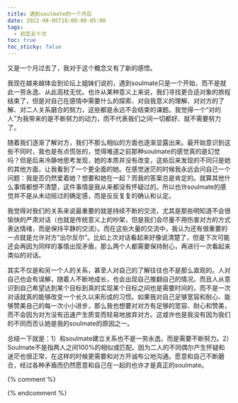 ```yaml
---
title: 遇到soulmate的一个月后
date: 2022-08-05T18:00:00-05:00
tags:
  - 初恋五十次
toc: true
toc_sticky: false
---
```


又是一个月过去了，我对于这个概念又有了新的感悟。
<!--more-->

我现在越来越体会到论坛上姐妹们说的，遇到soulmate只是一个开始，而不是就此一劳永逸、从此高枕无忧。也许从某种意义上来说，我们寻找更合适对象的旅程结束了，但是对自己在感情中需要什么的探索、对自我意义的理解、对对方的了解、对二人关系磨合的努力，这些都是永远不会结束的课题。我觉得一个“对的人”为我带来的是不断努力的动力，而不代表我们之间一切都好、就不需要努力了。

随着我们逐渐了解对方，我们不那么相似的方面也逐渐显露出来。最开始意识到这些不同时，我也是有点慌张的，觉得难道之前那种soulmate的感觉真的是幻觉吗？但是后来冷静地思考发现，她的本质并没有改变，这些后来发现的不同只是她的其他方面，让我看到了一个更全面的她。在感觉迷茫的时候我永远会问自己一个问题：我是否仍然爱着她？想要和她在一起？而我的答案总是肯定的。就算其他什么事情都想不清楚，这件事情是我从来都没有怀疑过的。所以也许soulmate的感觉并不是从未动摇过的确定感，而是反反复复的确认和认定。

我觉得对我们的关系来说最重要的就是持续不断的交流，尤其是那些明知道不会很愉快的严肃对话（也就是传统意义上的吵架，但是我们会尽量不用伤害对方的方式表达情绪，而是保持平静的交流）。而在这些大量的交流中，我认为还有很重要的一点就是允许对方“出尔反尔”。比如上次对话看起来好像说清楚了，但是下次可能还会再因为同样的事情出现矛盾，那么两个人都需要保持耐心，再进行一次看起来类似的对话。

其实不仅是和另一个人的关系，甚至人对自己的了解往往也不是那么直观的。人对自己也会有误解，随着人不断地成长，也会出现自己推翻自己的情况。而且人从意识到自己希望达到某个目标到真的实现某个目标之间也是需要时间的，而不是一次对话就真的能够改变一个长久以来形成的习惯。如果我对自己足够宽容和耐心、能够赞美自己的每一次小小进步，那么我也想要对对方有足够的宽容、耐心和赞美，而不会因为对方没有迅速产生质变而轻易地放弃对方。这或许也是我没有因为我们的不同而否认她是我的soulmate的原因之一。

总结一下就是：1）和soulmate建立关系也不是一劳永逸，而是需要不断努力。2）Soulmate不是指两人之间100%的相似或匹配。因为二人的不同偶尔产生怀疑和迷茫也很正常，在这样的时候更需要和对方开诚布公地沟通。愿意和自己不断磨合，经过各种矛盾而仍然愿意和自己在一起的也许才是真正的soulmate。

{% comment %}

{% endcomment %}
